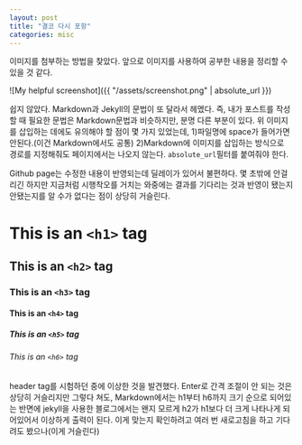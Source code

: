 ```yaml
---
layout: post
title: "결코 다시 포항"
categories: misc
---
```


이미지를 첨부하는 방법을 찾았다. 앞으로 이미지를 사용하여 공부한 내용을 정리할 수 있을 것 같다.

![My helpful screenshot]({{ "/assets/screenshot.png" | absolute_url }})

쉽지 않았다. Markdown과 Jekyll의 문법이 또 달라서 헤멨다. 즉, 내가 포스트를 작성할 때 필요한 문법은 Markdown문법과 비슷하지만, 분명 다른 부분이 있다. 위 이미지를 삽입하는 데에도 유의해야 할 점이 몇 가지 있었는데, 1)파일명에 space가 들어가면 안된다.(이건 Markdown에서도 공통) 2)Markdown에 이미지를 삽입하는 방식으로 경로를 지정해줘도 페이지에서는 나오지 않는다. `absolute_url`필터를 붙여줘야 한다.

Github page는 수정한 내용이 반영되는데 딜레이가 있어서 불편하다. 몇 초밖에 안걸리긴 하지만 지금처럼 시행착오를 거치는 와중에는 결과를 기다리는 것과 반영이 됐는지 안됐는지를 알 수가 없다는 점이 상당히 거슬린다.

# This is an `<h1>` tag
## This is an `<h2>` tag

### This is an `<h3>` tag


#### This is an `<h4>` tag



##### This is an `<h5>` tag
###### This is an `<h6>` tag

header tag를 시험하던 중에 이상한 것을 발견했다. Enter로 간격 조절이 안 되는 것은 상당히 거슬리지만 그렇다 쳐도, Markdown에서는 h1부터 h6까지 크기 순으로 되어있는 반면에 jekyll을 사용한 블로그에서는 왠지 모르게 h2가 h1보다 더 크게 나타나게 되어있어서 이상하게 출력이 된다. 이게 맞는지 확인하려고 여러 번 새로고침을 하고 기다려도 봤으나(이게 거슬린다) 

